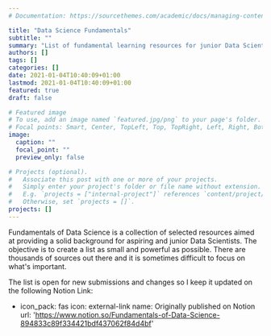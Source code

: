 ```yaml
---
# Documentation: https://sourcethemes.com/academic/docs/managing-content/

title: "Data Science Fundamentals"
subtitle: ""
summary: "List of fundamental learning resources for junior Data Scientists"
authors: []
tags: []
categories: []
date: 2021-01-04T10:40:09+01:00
lastmod: 2021-01-04T10:40:09+01:00
featured: true
draft: false

# Featured image
# To use, add an image named `featured.jpg/png` to your page's folder.
# Focal points: Smart, Center, TopLeft, Top, TopRight, Left, Right, BottomLeft, Bottom, BottomRight.
image:
  caption: ""
  focal_point: ""
  preview_only: false

# Projects (optional).
#   Associate this post with one or more of your projects.
#   Simply enter your project's folder or file name without extension.
#   E.g. `projects = ["internal-project"]` references `content/project/deep-learning/index.md`.
#   Otherwise, set `projects = []`.
projects: []
---
```


Fundamentals of Data Science is a collection of selected resources aimed at providing a solid background for aspiring and junior Data Scientists. The objective is to create a list as small and powerful as possible. There are thousands of sources out there and it is sometimes difficult to focus on what's important.

The list is open for new submissions and changes so I keep it updated on the following Notion Link:

  - icon_pack: fas
    icon: external-link
    name: Originally published on Notion
    url: 'https://www.notion.so/Fundamentals-of-Data-Science-894833c89f334421bdf437062f84d4bf'
